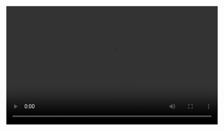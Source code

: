 <video width="560" height="315" controls>
  <source src="https://raw.githubusercontent.com/brandonlpanos/flows/main/assets/movie2.mp4?token=GHSAT0AAAAAAB7FQ4ZXBLIIXDCDTHSZFGMQZCSM5IQ" type="video/mp4">
</video>
